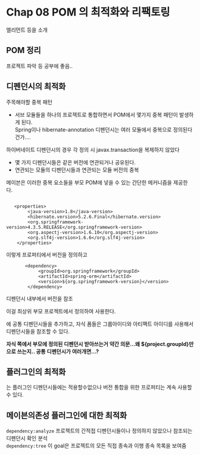 # Chap 08 POM 의 최적화와 리팩토링


<dependencyManagement> 엘리먼트 등을 소개 

## POM 정리 

프로젝트 파악 등 공부에 좋음..


## 디펜던시의 최적화

주목해야할 중복 패턴 

* 서브 모듈들을 하나의 프로젝트로 통합하면서 POM에서 몇가지 중복 패턴이 발생하게 된다.   
Spring이나 hibernate-annotation 디펜던시는 여러 모듈에서 중복으로 정의된다건가....

하이버네이트 디펜던시의 경우 각 정의 시 javax.transaction을 복제하지 않았다
* 몇 가지 디펜던시들은 같은 버전에 연관되거나 공유된다.  
* 연관되는 모듈의 디펜던시들과 연관되는 모듈 버전의 중복


메이븐은 이러한 중복 요소들을 부모 POM에 넣을 수 있는 간단한 메커니즘을 제공한다. 

~~~

   <properties>
        <java-version>1.8</java-version>
        <hibernate.version>5.2.6.Final</hibernate.version>
        <org.springframework-version>4.3.5.RELEASE</org.springframework-version>
        <org.aspectj-version>1.6.10</org.aspectj-version>
        <org.slf4j-version>1.6.6</org.slf4j-version>
    </properties>
~~~
이렇게 프로퍼티에서 버전을 정의하고 
~~~
       <dependency>
            <groupId>org.springframework</groupId>
            <artifactId>spring-orm</artifactId>
            <version>${org.springframework-version}</version>
        </dependency>
~~~
디펜던시 내부에서 버전을 참조 


이걸 최상위 부모 프로젝트에서 정의하여 사용한다.

<dependencyManagement> 에 공통 디펜던시들을 추가하고, 자식 폼들은 그룹아이디와 아티팩트 아이디를 사용해서 디펜던시들을 참조할 수 있다.


**자식 쪽에서 부모에 정의된 디펜던시 받아쓰는거 약간 의문...왜 ${project.groupId}만으로 쓰는지.. 공통 디펜던시가 여러개면...?**


## 플러그인의 최적화 


<dependencyManagement> 는 플러그인 디펜던시들에는 적용할수없으나 버전 통합을 위한 프로퍼티는 계속 사용할 수 있다.

## 메이븐의존성 플러그인에 대한 최적화 


`dependency:analyze` 프로젝트의 간적접 디펜던시들이나 정의하지 않았으나 참조되는 디펜던시 확인 분석   
`dependency:tree` 이 goal은 프로젝트의 모든 직접 종속과 이행 종속 목록을 보여줌 



